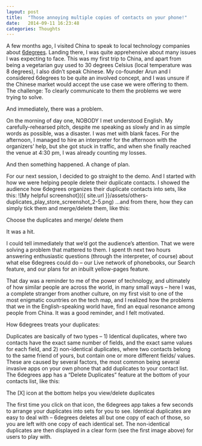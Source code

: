 ```yaml
---
layout: post
title:  "Those annoying multiple copies of contacts on your phone!"
date:   2014-09-11 16:23:48
categories: Thoughts
---
```

A few months ago, I visited China to speak to local technology companies about [6degrees]. Landing there, I was quite apprehensive about many issues I was expecting to face. This was my first trip to China, and apart from being a vegetarian guy used to 30 degrees Celsius (local temperature was 8 degrees), I also didn’t speak Chinese. My co-founder Arun and I considered 6degrees to be quite an involved concept, and I was unsure if the Chinese market would accept the use case we were offering to them. The challenge: To clearly communicate to them the problems we were trying to solve.

And immediately, there was a problem.

On the morning of day one, NOBODY I met understood English. My carefully-rehearsed pitch, despite me speaking as slowly and in as simple words as possible, was a disaster. I was met with blank faces. For the afternoon, I managed to hire an interpreter for the afternoon with the organizers’ help, but she got stuck in traffic, and when she finally reached the venue at 4:30 pm, I was already counting my losses.

And then something happened. A change of plan.

For our next session, I decided to go straight to the demo. And I started with how we were helping people delete their duplicate contacts. I showed the audience how 6degrees organizes their duplicate contacts into sets, like this:
![My helpful screenshot]({{ site.url }}/assets/others-duplicates_play_store_screenshot_2-5.png)
…and from there, how they can simply tick them and merge/delete them, like this:

Choose the duplicates and merge/ delete them

 

It was a hit.

I could tell immediately that we’d got the audience’s attention. That we were solving a problem that mattered to them. I spent th next two hours answering enthusiastic questions (through the interpreter, of course) about what else 6degrees could do – our Live network of phonebooks, our Search feature, and our plans for an inbuilt yellow-pages feature.

That day was a reminder to me of the power of technology, and ultimately of how similar people are across the world, in many small ways – here I was, a complete stranger from another culture, on my first visit to one of the most enigmatic countries on the tech map, and I realized how the problems that we in the English-speaking world have, find an equal resonance among people from China. It was a good reminder, and I felt motivated.

 

How 6degrees treats your duplicates:

Duplicates are basically of two types – 1) Identical duplicates, where two contacts have the exact same number of fields, and the exact same values for each field, and 2) non-identical duplicates, where two contacts belong to the same friend of yours, but contain one or more different fields/ values. These are caused by several factors, the most common being several invasive apps on your own phone that add duplicates to your contact list. The 6degrees app has a “Delete Duplicates” feature at the bottom of your contacts list, like this:

The [X] icon at the bottom helps you view/delete duplicates

The first time you click on that icon, the 6degrees app takes a few seconds to arrange your duplicates into sets for you to see. Identical duplicates are easy to deal with – 6degrees deletes all but one copy of each of those, so you are left with one copy of each identical set. The non-identical duplicates are then displayed in a clear form (see the first image above) for users to play with.

[6degrees]:	   http://www.get6degrees.com
